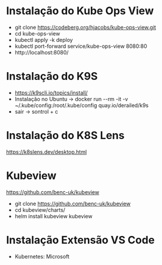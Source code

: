# Instalação do Kube Ops View
- git clone https://codeberg.org/hjacobs/kube-ops-view.git
- cd kube-ops-view
- kubectl apply -k deploy 
- kubectl port-forward service/kube-ops-view 8080:80
- http://localhost:8080/


# Instalação do K9S
- https://k9scli.io/topics/install/
- Instalação no Ubuntu -> docker run --rm -it -v ~/.kube/config:/root/.kube/config quay.io/derailed/k9s
- sair -> sontrol + c 

# Instalação do K8S Lens
https://k8slens.dev/desktop.html

# Kubeview
https://github.com/benc-uk/kubeview
- git clone https://github.com/benc-uk/kubeview
- cd kubeview/charts/
- helm install kubeview kubeview

# Instalação Extensão VS Code
- Kubernetes: Microsoft